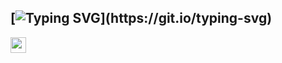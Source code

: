 ## [![Typing SVG](https://readme-typing-svg.herokuapp.com?font=Fira+Code&pause=100&color=F682F7&width=435&lines=Hello%2C+I'm+Alina;Nice+to+meet+you!)](https://git.io/typing-svg)
<img src="https://raw.githubusercontent.com/Tarikul-Islam-Anik/Animated-Fluent-Emojis/master/Emojis/Travel%20and%20places/Rocket.png" width="25" height="25">
